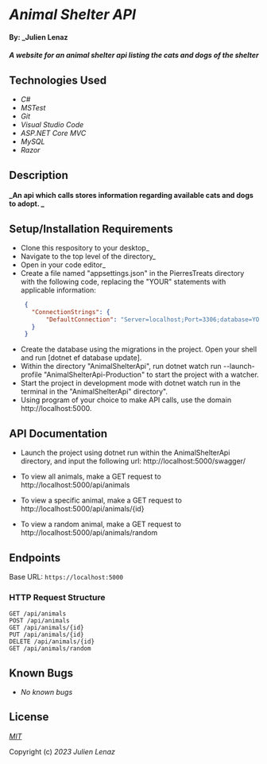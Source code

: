# _Animal Shelter API_

#### By: _**Julien Lenaz**

#### _A website for an animal shelter api listing the cats and dogs of the shelter_


## Technologies Used

* _C#_
* _MSTest_
* _Git_
* _Visual Studio Code_
* _ASP.NET Core MVC_
* _MySQL_
* _Razor_

## Description
#### _An api which calls stores information regarding available cats and dogs to adopt.  _

## Setup/Installation Requirements
* Clone this respository to your desktop_
* Navigate to the top level of the directory_
* Open in your code editor_
* Create a file named "appsettings.json" in the PierresTreats directory with the following code, replacing the "YOUR" statements with applicable information:
   ```json
    {
      "ConnectionStrings": {
          "DefaultConnection": "Server=localhost;Port=3306;database=YOUR-DATABASE-NAME;uid=YOUR-USERNAME;pwd=YOUR-MYSQL-PASSWORD;"
      }
    }
    ``` 
* Create the database using the migrations in the project. Open your shell and run [dotnet ef database update]. 
* Within the directory "AnimalShelterApi", run dotnet watch run --launch-profile "AnimalShelterApi-Production" to start the project with a watcher. 
* Start the project in development mode with dotnet watch run in the terminal in the "AnimalShelterApi" directory".
* Using program of your choice to make API calls, use the domain http://localhost:5000. 

## API Documentation

* Launch the project using dotnet run within the AnimalShelterApi directory, and input the following url: http://localhost:5000/swagger/
* To view all animals, make a GET request to http://localhost:5000/api/animals
* To view a specific animal, make a GET request to http://localhost:5000/api/animals/{id}

* To view a random animal, make a GET request to http://localhost:5000/api/animals/random 

## Endpoints

Base URL: `https://localhost:5000`

### HTTP Request Structure

```
GET /api/animals
POST /api/animals
GET /api/animals/{id}
PUT /api/animals/{id}
DELETE /api/animals/{id}
GET /api/animals/random
```



## Known Bugs

* _No known bugs_

## License

_[MIT](https://choosealicense.com/licenses/mit/)_

Copyright (c) _2023_ _Julien Lenaz_
